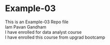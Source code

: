 # Example-03
This is an Example-03 Repo file
<br>
Iam Pavan Gandham
<br>
I have enrolled for data analyst course
<br>
I have enrolled this course from upgrad bootcamp
